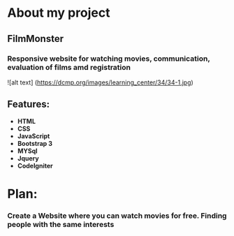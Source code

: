 # About my project
## FilmMonster 

### Responsive website for watching movies, communication, evaluation of films amd registration

![alt text]
(https://dcmp.org/images/learning_center/34/34-1.jpg)

## Features:
- **HTML**
- **CSS**
- **JavaScript**
- **Bootstrap 3**
- **MYSql**
- **Jquery**
- **CodeIgniter**

# Plan:
### Create a Website where you can watch movies for free. Finding people with the same interests
